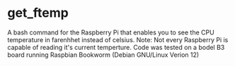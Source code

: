 # get_ftemp
A bash command for the Raspberry Pi that enables you to see the CPU temperature in farenhhet instead of celsius. 
Note: Not every Raspberry Pi is capable of reading it's current temperture.
Code was tested on a bodel B3 board running Raspbian Bookworm (Debian GNU/Linux Verion 12)
